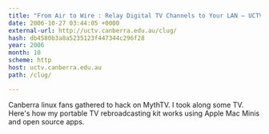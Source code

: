 ```yaml
---
title: "From Air to Wire : Relay Digital TV Channels to Your LAN — UCTV"
date: 2006-10-27 03:44:05 +0000
external-url: http://uctv.canberra.edu.au/clug/
hash: db4580b3a8a5235123f447344c296f28
year: 2006
month: 10
scheme: http
host: uctv.canberra.edu.au
path: /clug/

---
```


Canberra linux fans gathered to hack on MythTV. I took along some TV. Here's how my portable TV rebroadcasting kit works using Apple Mac Minis and open source apps.
